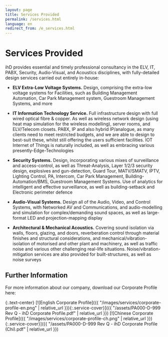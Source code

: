 ```yaml
---
layout: page
title: Services Provided
permalink: /services.html
language: en
redirect_from: /e_services.html
---
```


# Services Provided

ihD provides essential and timely professional consultancy in the ELV, IT, PABX, Security, Audio-Visual, and Acoustics disciplines, with fully-detailed design services carried out entirely in-house:

- **ELV Extra-Low Voltage Systems.** Design, comprising the extra-low voltage systems for Facilities, such as Building Management Automation, Car Park Management system, Guestroom Management Systems, and more

- **IT Information Technology Service.** Full infrastructure design with full wired optical fibre & copper. As well as wireless network design (using heat map simulation for the wireless modelling), server rooms, and ELV/Telecom closets. PABX, IP and also hybrid IP/analogue, as many clients need to meet restricted budgets, and we are able to design to best-suit these, whilst still offering the users sufficient facilities. IOT Internet of Things is naturally included, as well as embracing various presently-Edge-Technologies

- **Security Systems.** Design, incorporating various mixes of surveillance and access-control, as well as Threat-Analysis, Layer 1/2/3 security design, explosives and gun-detection, Guard Tour, MATV/SMATV, IPTV, Lighting Control, PA, Intercom, Car Park Management, Building-Automation/BMS, Guestroom Management Systems. Use of analytics for intelligent and effective surveillance, as well as building-setback and Electronic perimeter defence

- **Audio-Visual Systems.** Design all of the Audio, Video, and Control Systems, with Networked AV and Communications, and audio-modelling and simulation for complex/demanding sound spaces, as well as large-format LED and projection-mapping display

- **Architectural & Mechanical Acoustics.** Covering sound isolation via walls, floors, glazing, and doors, reverberation control through material finishes and structural considerations, and mechanical/vibration-isolation of motorised and other plant and machinery, as well as traffic noise and various other challenging real-life situations. Noise/vibration-mitigation services are also provided for built-structures, as well as noise surveys


## Further Information

For more information about our company, download our Corporate Profile here:

{:.text-center}
[![English Corporate Profile]({{ "/images/services/corporate-profile-en.png" | relative_url }}){:.service-cover}]({{ "/assets/PA000-D-999 Rev Q - ihD Corporate Profile.pdf" | relative_url }}) [![Chinese Corporate Profile]({{ "/images/services/corporate-profile-ch.png" | relative_url }}){:.service-cover}]({{ "/assets/PA000-D-999 Rev Q - ihD Corporate Profile (Chi).pdf" | relative_url }})

